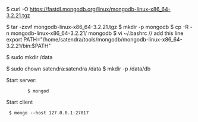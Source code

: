 $ curl -O https://fastdl.mongodb.org/linux/mongodb-linux-x86_64-3.2.21.tgz
 
$ tar -zxvf mongodb-linux-x86_64-3.2.21.tgz
$ mkdir -p mongodb
$ cp -R -n mongodb-linux-x86_64-3.2.21/ mongodb
$ vi ~/.bashrc
       // add this line
     export PATH="/home/satendra/tools/mongodb/mongodb-linux-x86_64-3.2.21/bin:$PATH"

$ sudo mkdir /data
 
$ sudo chown satendra:satendra  /data
$ mkdir -p /data/db

Start server:

            $ mongod  
             
   
Start client 

     $ mongo --host 127.0.0.1:27017
  